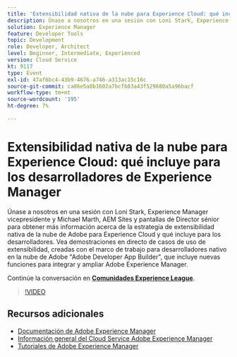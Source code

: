 ```yaml
---
title: 'Extensibilidad nativa de la nube para Experience Cloud: qué incluye para los desarrolladores de Experience Manager'
description: Únase a nosotros en una sesión con Loni Stark, Experience Manager vicepresidente y Michael Marth, AEM Sites y pantallas de Director sénior para obtener más información acerca de la estrategia de extensibilidad nativa de la nube de Adobe para Experience Cloud y qué incluye para los desarrolladores. Vea demostraciones en directo de casos de uso de extensibilidad, creadas con el marco de trabajo para desarrolladores nativo en la nube de Adobe "Adobe Developer App Builder", que incluye nuevas funciones para integrar y ampliar Adobe Experience Manager.
solution: Experience Manager
feature: Developer Tools
topic: Development
role: Developer, Architect
level: Beginner, Intermediate, Experienced
version: Cloud Service
kt: 9117
type: Event
exl-id: 47af6bc4-43b9-4676-a746-a313ac15c16c
source-git-commit: ca06e5a8b1602a7bcfb83a43f529680a5a96bacf
workflow-type: tm+mt
source-wordcount: '195'
ht-degree: 7%

---
```


# Extensibilidad nativa de la nube para Experience Cloud: qué incluye para los desarrolladores de Experience Manager

Únase a nosotros en una sesión con Loni Stark, Experience Manager vicepresidente y Michael Marth, AEM Sites y pantallas de Director sénior para obtener más información acerca de la estrategia de extensibilidad nativa de la nube de Adobe para Experience Cloud y qué incluye para los desarrolladores. Vea demostraciones en directo de casos de uso de extensibilidad, creadas con el marco de trabajo para desarrolladores nativo en la nube de Adobe &quot;Adobe Developer App Builder&quot;, que incluye nuevas funciones para integrar y ampliar Adobe Experience Manager.

Continúe la conversación en **[Comunidades Experience League](https://adobe.ly/2XTk7aX)**.

>[!VIDEO](https://video.tv.adobe.com/v/337491/?quality=12&learn=on&hidetitle=true)

## Recursos adicionales

- [Documentación de Adobe Experience Manager ](https://experienceleague.adobe.com/docs/experience-manager-cloud-service.html?lang=es)
- [Información general del Cloud Service Adobe Experience Manager](https://experienceleague.adobe.com/docs/experience-manager-cloud-service/overview/home.html)
- [Tutoriales de Adobe Experience Manager](https://experienceleague.adobe.com/docs/experience-manager-tutorials.html)
